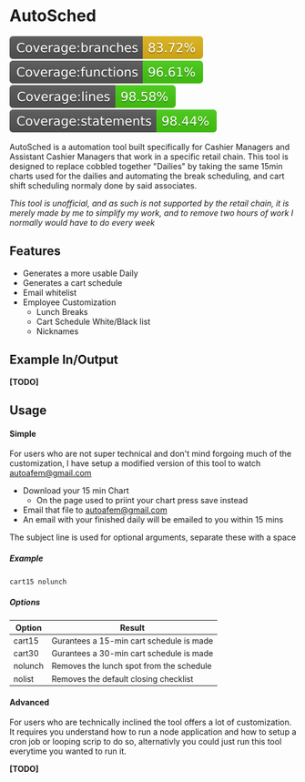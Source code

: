 # AutoSched

<img src="./docs/coverage/badges/badge-branches.svg"><img src="./docs/coverage/badges/badge-functions.svg"><img src="./docs/coverage/badges/badge-lines.svg"><img src="./docs/coverage/badges/badge-statements.svg">

AutoSched is a automation tool built specifically for Cashier Managers and Assistant Cashier Managers that work in a specific retail chain. This tool is designed to replace cobbled together "Dailies" by taking the same 15min charts used for the dailies and automating the break scheduling, and cart shift scheduling normaly done by said associates.

_This tool is unofficial, and as such is not supported by the retail chain, it is merely made by me to simplify my work, and to remove two hours of work I normally would have to do every week_

## Features

- Generates a more usable Daily
- Generates a cart schedule
- Email whitelist
- Employee Customization
  - Lunch Breaks
  - Cart Schedule White/Black list
  - Nicknames

## Example In/Output

**[TODO]**

## Usage

#### Simple

For users who are not super technical and don't mind forgoing much of the customization, I have setup a modified version of this tool to watch autoafem@gmail.com

- Download your 15 min Chart
  - On the page used to priint your chart press save instead
- Email that file to autoafem@gmail.com
- An email with your finished daily will be emailed to you within 15 mins

The subject line is used for optional arguments, separate these with a space

##### Example

`cart15 nolunch`

##### Options

| Option  | Result                                   |
| ------- | ---------------------------------------- |
| cart15  | Gurantees a 15-min cart schedule is made |
| cart30  | Gurantees a 30-min cart schedule is made |
| nolunch | Removes the lunch spot from the schedule |
| nolist  | Removes the default closing checklist    |

#### Advanced

For users who are technically inclined the tool offers a lot of customization. It requires you understand how to run a node application and how to setup a cron job or looping scrip to do so, alternativly you could just run this tool everytime you wanted to run it.

**[TODO]**
